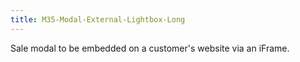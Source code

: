 ```yaml
---
title: M35-Modal-External-Lightbox-Long
---
```


Sale modal to be embedded on a customer's website via an iFrame.
